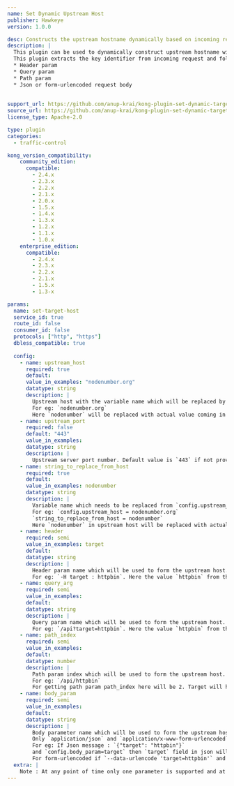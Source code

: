 ```yaml
---
name: Set Dynamic Upstream Host
publisher: Hawkeye
version: 1.0.0

desc: Constructs the upstream hostname dynamically based on incoming request parameters
description: |
  This plugin can be used to dynamically construct upstream hostname with port number based on the key identifier passed in the incoming request. If the same upstream API is deployed in different servers/data centres then this plugin can form the hostname of this upstream API dynamically to route it to particular server/data centre without any change in Kong route or service.
  This plugin extracts the key identifier from incoming request and following are the supported parameters -
  * Header param
  * Query param
  * Path param
  * Json or form-urlencoded request body
  
  
support_url: https://github.com/anup-krai/kong-plugin-set-dynamic-target-host/issues
source_url: https://github.com/anup-krai/kong-plugin-set-dynamic-target-host
license_type: Apache-2.0 

type: plugin
categories:
  - traffic-control

kong_version_compatibility:
    community_edition:
      compatible:
        - 2.4.x
        - 2.3.x
        - 2.2.x
        - 2.1.x
        - 2.0.x
        - 1.5.x
        - 1.4.x
        - 1.3.x
        - 1.2.x
        - 1.1.x
        - 1.0.x
    enterprise_edition:
      compatible:
        - 2.4.x
        - 2.3.x
        - 2.2.x
        - 2.1.x
        - 1.5.x
        - 1.3-x

params:
  name: set-target-host
  service_id: true
  route_id: false
  consumer_id: false
  protocols: ["http", "https"]
  dbless_compatible: true
    
  config:
    - name: upstream_host
      required: true
      default:
      value_in_examples: "nodenumber.org"
      datatype: string
      description: |
        Upstream host with the variable name which will be replaced by the plugin. 
        For eg: `nodenumber.org`
        Here `nodenumber` will be replaced with actual value coming in incoming request.
    - name: upstream_port
      required: false
      default: "443"
      value_in_examples:
      datatype: string
      description: |
        Upstream server port number. Default value is `443` if not provided in plugin configuration.
    - name: string_to_replace_from_host
      required: true
      default:
      value_in_examples: nodenumber
      datatype: string
      description: |
        Variable name which needs to be replaced from `config.upstream_host`.
        For eg: `config.upstream_host = nodenumber.org`
        `string_to_replace_from_host = nodenumber`
        Here `nodenumber` in upstream host will be replaced with actual value coming in incoming request.
    - name: header
      required: semi
      value_in_examples: target
      default:
      datatype: string
      description: |
        Header param name which will be used to form the upstream host. Only one header name needs to be passed here.
        For eg: `-H target : httpbin`. Here the value `httpbin` from the header `target` will be used to form the upstream host.
    - name: query_arg
      required: semi
      value_in_examples:
      default:
      datatype: string
      description: |
        Query param name which will be used to form the upstream host. Only one query param name needs to be passed here. 
        For eg: `/api?target=httpbin`. Here the value `httpbin` from the query `target` will be used to form the upstream host.
    - name: path_index
      required: semi
      value_in_examples:
      default:
      datatype: number
      description: |
        Path param index which will be used to form the upstream host.
        For eg: `/api/httpbin`
        For getting path param path_index here will be 2. Target will have `httpbin` in the hostname.
    - name: body_param
      required: semi
      value_in_examples:
      default:
      datatype: string
      description: |
        Body parameter name which will be used to form the upstream host.
        Only `application/json` and `application/x-www-form-urlencoded` content types are supported. For Json message the field name or Json path needs to be passed. 
        For eg: If Json message : `{"target": "httpbin"}`
        and `config.body_param=target` then `target` field in json will be used to form the upstream host. In case of duplicates the entire Json path needs to be provided. 
        For form-urlencoded if `--data-urlencode 'target=httpbin'` and `config.body_param=target`then `target` field in form body will be used to form the upstream host.
  extra: |
    Note : At any point of time only one parameter is supported and at least one is required.
---
```


